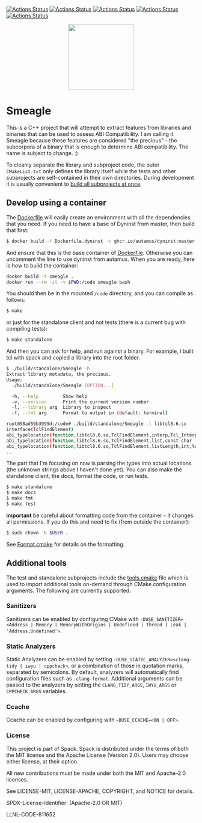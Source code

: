 [![Actions Status](https://github.com/vsoch/Smeagle/workflows/MacOS/badge.svg)](https://github.com/vsoch/Smeagle/actions)
[![Actions Status](https://github.com/vsoch/Smeagle/workflows/Windows/badge.svg)](https://github.com/vsoch/Smeagle/actions)
[![Actions Status](https://github.com/vsoch/Smeagle/workflows/Ubuntu/badge.svg)](https://github.com/vsoch/Smeagle/actions)
[![Actions Status](https://github.com/vsoch/Smeagle/workflows/Style/badge.svg)](https://github.com/vsoch/Smeagle/actions)
[![Actions Status](https://github.com/vsoch/Smeagle/workflows/Install/badge.svg)](https://github.com/vsoch/Smeagle/actions)

<p align="center">
  <img src="https://repository-images.githubusercontent.com/254842585/4dfa7580-7ffb-11ea-99d0-46b8fe2f4170" height="175" width="auto" />
</p>

# Smeagle

This is a C++ project that will attempt to extract features from libraries and 
binaries that can be used to assess ABI Compatibility. I am calling it Smeagle
because these features are considered "the precious" - the subcorpora
of a binary that is enough to determine ABI compatibility. The name is subject
to change. :)


To cleanly separate the library and subproject code, the outer `CMakeList.txt` only defines the library itself while the tests and other subprojects are self-contained in their own directories. 
During development it is usually convenient to [build all subprojects at once](#build-everything-at-once).

## Develop using a container

The [Dockerfile](Dockerfile) will easily create an environment with all the dependencies that you
need. If you need to have a base of Dyninst from master, then build that first:

```bash
$ docker build -f Dockerfile.dyninst -t ghcr.io/autamus/dyninst:master .
```

And ensure that this is the base container of [Dockerfile](Dockerfile). Otherwise
you can uncomment the line to use dyninst from autamus. When you are ready, here is
how to build the container:

```bash
docker build -t smeagle .
docker run --rm -it -v $PWD:/code smeagle bash
```

You should then be in the mounted `/code` directory, and you can compile
as follows:

```bash
$ make
```

or just for the standalone client and not tests (there is a current bug with compiling tests):

```bash
$ make standalone
```

And then you can ask for help, and run against a binary. For example, I built tcl with spack
and copied a library into the root folder.

```bash
$ ./build/standalone/Smeagle -h
Extract library metadata, the precious.
Usage:
  ./build/standalone/Smeagle [OPTION...]

  -h, --help         Show help
  -v, --version      Print the current version number
  -l, --library arg  Library to inspect
  -f, --fmt arg      Format to output in (default: terminal)
```
```bash
root@98ad59b3999d:/code# ./build/standalone/Smeagle -l libtcl8.6.so 
interface(TclFindElement)
abi_typelocation(function,libtcl8.6.so,TclFindElement,interp,Tcl_Interp *,unknown)
abi_typelocation(function,libtcl8.6.so,TclFindElement,list,const char *,unknown)
abi_typelocation(function,libtcl8.6.so,TclFindElement,listLength,int,%rdx)
...
```

The part that I'm focusing on now is parsing the types into actual locations 
(the unknown strings above I haven't done yet).
You can also make the standalone client, the docs, format the code, or run tests.

```bash
$ make standalone
$ make docs
$ make fmt
$ make test
```
**important** be careful about formatting code from the container -
it changes all permissions. If you do this and need to fix (from outside the container):

```bash
$ sudo chown -R $USER .
```

See [Format.cmake](https://github.com/TheLartians/Format.cmake) for details
on the formatting.


## Additional tools

The test and standalone subprojects include the [tools.cmake](cmake/tools.cmake) file which is used to import additional tools on-demand through CMake configuration arguments.
The following are currently supported.

### Sanitizers

Sanitizers can be enabled by configuring CMake with `-DUSE_SANITIZER=<Address | Memory | MemoryWithOrigins | Undefined | Thread | Leak | 'Address;Undefined'>`.

### Static Analyzers

Static Analyzers can be enabled by setting `-DUSE_STATIC_ANALYZER=<clang-tidy | iwyu | cppcheck>`, or a combination of those in quotation marks, separated by semicolons.
By default, analyzers will automatically find configuration files such as `.clang-format`.
Additional arguments can be passed to the analyzers by setting the `CLANG_TIDY_ARGS`, `IWYU_ARGS` or `CPPCHECK_ARGS` variables.

### Ccache

Ccache can be enabled by configuring with `-DUSE_CCACHE=<ON | OFF>`.

### License

This project is part of Spack. Spack is distributed under the terms of both the MIT license and the Apache License (Version 2.0). Users may choose either license, at their option.

All new contributions must be made under both the MIT and Apache-2.0 licenses.

See LICENSE-MIT, LICENSE-APACHE, COPYRIGHT, and NOTICE for details.

SPDX-License-Identifier: (Apache-2.0 OR MIT)

LLNL-CODE-811652
